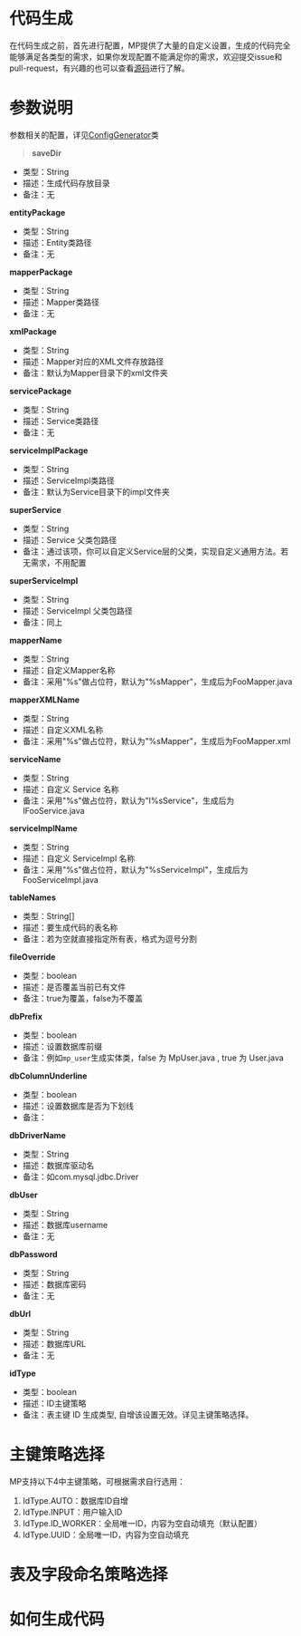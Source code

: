 # 代码生成

在代码生成之前，首先进行配置，MP提供了大量的自定义设置，生成的代码完全能够满足各类型的需求，如果你发现配置不能满足你的需求，欢迎提交issue和pull-request，有兴趣的也可以查看[源码](https://github.com/baomidou/mybatis-plus/tree/master/mybatis-plus/src/main/java/com/baomidou/mybatisplus/generator)进行了解。

# 参数说明

参数相关的配置，详见[ConfigGenerator](https://github.com/baomidou/mybatis-plus/blob/master/mybatis-plus/src/main/java/com/baomidou/mybatisplus/generator/ConfigGenerator.java)类


> **saveDir**


- 类型：String
- 描述：生成代码存放目录
- 备注：无

**entityPackage**
- 类型：String
- 描述：Entity类路径
- 备注：无

**mapperPackage**
- 类型：String
- 描述：Mapper类路径
- 备注：无

**xmlPackage**
- 类型：String
- 描述：Mapper对应的XML文件存放路径
- 备注：默认为Mapper目录下的xml文件夹

**servicePackage**
- 类型：String
- 描述：Service类路径
- 备注：无

**serviceImplPackage**
- 类型：String
- 描述：ServiceImpl类路径
- 备注：默认为Service目录下的impl文件夹

**superService**
- 类型：String
- 描述：Service 父类包路径
- 备注：通过该项，你可以自定义Service层的父类，实现自定义通用方法。若无需求，不用配置

**superServiceImpl**
- 类型：String
- 描述：ServiceImpl 父类包路径
- 备注：同上

**mapperName**
- 类型：String
- 描述：自定义Mapper名称
- 备注：采用"%s"做占位符，默认为"%sMapper"，生成后为FooMapper.java

**mapperXMLName**
- 类型：String
- 描述：自定义XML名称
- 备注：采用"%s"做占位符，默认为"%sMapper"，生成后为FooMapper.xml

**serviceName**
- 类型：String
- 描述：自定义 Service 名称
- 备注：采用"%s"做占位符，默认为"I%sService"，生成后为IFooService.java

**serviceImplName**
- 类型：String
- 描述：自定义 ServiceImpl 名称
- 备注：采用"%s"做占位符，默认为"%sServiceImpl"，生成后为FooServiceImpl.java

**tableNames**
- 类型：String[]
- 描述：要生成代码的表名称
- 备注：若为空就直接指定所有表，格式为逗号分割

**fileOverride**
- 类型：boolean
- 描述：是否覆盖当前已有文件
- 备注：true为覆盖，false为不覆盖

**dbPrefix**
- 类型：boolean
- 描述：设置数据库前缀
- 备注：例如`mp_user`生成实体类，false 为 MpUser.java , true 为 User.java

**dbColumnUnderline**
- 类型：boolean
- 描述：设置数据库是否为下划线
- 备注：

**dbDriverName**
- 类型：String
- 描述：数据库驱动名
- 备注：如com.mysql.jdbc.Driver

**dbUser**
- 类型：String
- 描述：数据库username
- 备注：无

**dbPassword**
- 类型：String
- 描述：数据库密码
- 备注：无

**dbUrl**
- 类型：String
- 描述：数据库URL
- 备注：无

**idType**
- 类型：boolean
- 描述：ID主键策略
- 备注：表主键 ID 生成类型, 自增该设置无效。详见主键策略选择。

# 主键策略选择
MP支持以下4中主键策略，可根据需求自行选用：

1. IdType.AUTO：数据库ID自增
2. IdType.INPUT：用户输入ID
3. IdType.ID_WORKER：全局唯一ID，内容为空自动填充（默认配置）
4. IdType.UUID：全局唯一ID，内容为空自动填充

# 表及字段命名策略选择

# 如何生成代码
